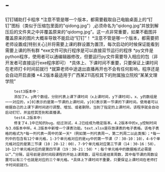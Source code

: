 # -
钉钉辅助打卡程序
*注意不管是哪一个版本，都需要截取自己电脑桌面上的“钉钉”图标（类似于压缩包里面的"qidong.jpg"）,必须命名为“qidong.jpg”并放到解压后的文件夹之中并覆盖原来的“qidomg.jpg”。这一点非常重要，如果不截图并覆盖原来的图片大概率导致不能启动“钉钉”！
*注意不管是哪一个版本，都需要把老师设置成[特别关心]并将需要上课的群设置为置顶，每次启动的时候保证能看到需要上课的所有群
*exe文件可执行程序是可以直接双节运行的程序
*py文件是python程序，使用者可以通编辑器修改，但要运行py文件需要导入相应的包（非开发者可直接运行exe程序即可）
*具体上、下课时间不重要，只要保证上课时间在老师打卡时间前就行
*就算老师中途退出直播再开也不会有任何影响，程序还是会自动开启直播
*4.2版本最适用于广西某211高校其下的附属独立院校“某某文理学院”

        test3版本中：
        添加了x，y两个数组，分别代表上课下课时间（x上课时间，y下课时间）。x、y的数组是一一对应的，x[0]表示的是第一节课的上课时间，y[0]表示第一节课的下课时间。使用者可以根据自己的上课下课时间进行调整、增加、或者删除。当到了指定的上课时间，该程序就会自动启动钉钉，并监控其签到和直播课。
        test4.2版本中:
        修复了4.1中已知的bug，经过测试，4.2已经成为稳定版本。4.2版本中的x,y控制时间与3.0版本中样。4.2版本中新增一个课表功能。text.xlsx是存放课表的电子表格。该电子表格的格式为*每一列代表一周中的某一天*（例如第一列代表周一，第二列周二以此类推）；*每一列中的包含有12个单元格，1-3个单元格对应的是xy中的第一节课（7：30-10：10），4-6个单元格对应的是第二节课（10：20-12：00），7-9个单元格对应第三节课（14：30-16：50），10-12个单元格对应的是第四节课（19：30-21：50）*；每个单元格中的数据格式必需是以“，”分隔，逗号前是该时间段课程的开始上课周数，逗号后是结束周数，其中每节课的周数设置可以有三个也就是对应的三个单元格。*具体上下课时间不重要，只要保证上课时间在老师打卡时间前就行。

